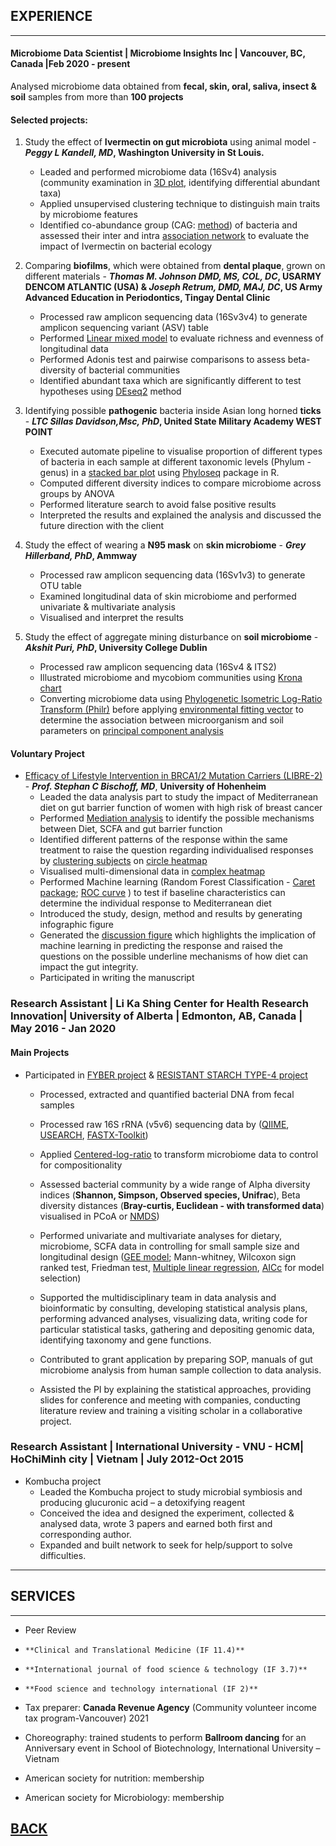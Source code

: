 ## EXPERIENCE

---
#### Microbiome Data Scientist | Microbiome Insights Inc | Vancouver, BC, Canada |Feb 2020 - present

Analysed microbiome data obtained from **fecal, skin, oral, saliva, insect & soil** samples from more than **100 projects** 
#### Selected projects:
1. Study the effect of **Ivermectin on gut microbiota** using animal model - **_Peggy L Kandell, MD_, Washington University in St Louis.**
   -  Leaded and performed microbiome data (16Sv4) analysis (community examination in [3D plot](http://www.sthda.com/english/wiki/impressive-package-for-3d-and-4d-graph-r-software-and-data-visualization), identifying differential abundant taxa)
   -  Applied unsupervised clustering technique to distinguish main traits by microbiome features
   -  Identified co-abundance group (CAG: [method](https://link.springer.com/article/10.1186/s40168-020-00887-w;)) of bacteria and assessed their inter and intra [association network](https://cytoscape.org/) to evaluate the impact of Ivermectin on bacterial ecology

2. Comparing **biofilms**, which were obtained from **dental plaque**, grown on different materials - **_Thomas M. Johnson DMD, MS, COL, DC_, USARMY DENCOM ATLANTIC (USA) & _Joseph Retrum, DMD, MAJ, DC_, US Army Advanced Education in Periodontics, Tingay Dental Clinic**
   - Processed raw amplicon sequencing data (16Sv3v4) to generate amplicon sequencing variant (ASV) table 
   - Performed [Linear mixed model](https://cran.r-project.org/web/packages/lme4/vignettes/lmer.pdf) to evaluate richness and evenness of longitudinal data
   - Performed Adonis test and pairwise comparisons to assess beta-diversity of bacterial communities
   - Identified abundant taxa which are significantly different to test hypotheses using [DEseq2](https://genomebiology.biomedcentral.com/articles/10.1186/s13059-014-0550-8) method 
 3. Identifying possible **pathogenic** bacteria inside Asian long horned **ticks** - **_LTC Sillas Davidson,Msc, PhD_, United State Military Academy WEST POINT**
      - Executed automate pipeline to visualise proportion of different types of bacteria in each sample at different taxonomic levels (Phylum - genus) in a [stacked bar plot](https://www.r-graph-gallery.com/stacked-barplot.html) using [Phyloseq](https://joey711.github.io/phyloseq/) package in R. 
      - Computed different diversity indices to compare microbiome across groups by ANOVA
      - Performed literature search to avoid false positive results
      - Interpreted the results and explained the analysis and discussed the future direction with the client
4. Study the effect of wearing a **N95 mask** on **skin microbiome** - **_Grey Hillerband, PhD_, Ammway**
   - Processed raw amplicon sequencing data (16Sv1v3) to generate OTU table 
   - Examined longitudinal data of skin microbiome and performed univariate & multivariate analysis
   - Visualised and interpret the results
5. Study the effect of aggregate mining disturbance on **soil microbiome** - **_Akshit Puri, PhD_, University College Dublin**
   - Processed raw amplicon sequencing data (16Sv4 & ITS2)
   - Illustrated microbiome and mycobiom communities using [Krona chart](https://bmcbioinformatics.biomedcentral.com/articles/10.1186/1471-2105-12-385)
   - Converting microbiome data using [Phylogenetic Isometric Log-Ratio Transform (Philr)](https://bioconductor.org/packages/release/bioc/html/philr.html) before applying [environmental fitting vector](https://www.rdocumentation.org/packages/vegan/versions/2.4-2/topics/envfit) to determine the association between microorganism and soil parameters on [principal component analysis](https://www.nature.com/articles/nmeth.4346)


#### Voluntary Project 

+ [Efficacy of Lifestyle Intervention in BRCA1/2 Mutation Carriers (LIBRE-2)](https://clinicaltrials.gov/ct2/show/NCT02516540) - _**Prof. Stephan C Bischoff, MD**_, **University of Hohenheim** 
    - Leaded the data analysis part to study the impact of Mediterranean diet on gut barrier function of women with high risk of breast cancer
    - Performed [Mediation analysis](https://cran.r-project.org/web/packages/mediation/vignettes/mediation.pdf) to identify the possible mechanisms between Diet, SCFA and gut barrier function
    - Identified different patterns of the response within the same treatment to raise the question regarding individualised responses by [clustering subjects](https://www.rdocumentation.org/packages/factoextra/versions/1.0.7/topics/fviz_dend) on [circle heatmap](https://jokergoo.github.io/circlize_book/book/circos-heatmap.html)
    - Visualised multi-dimensional data in [complex heatmap](https://jokergoo.github.io/ComplexHeatmap-reference/book/) 
    - Performed Machine learning (Random Forest Classification - [Caret package](https://cran.r-project.org/web/packages/caret/vignettes/caret.html); [ROC curve](https://cran.r-project.org/web/packages/ROSE/ROSE.pdf) ) to test if baseline characteristics can determine the individual response to Mediterranean diet
    - Introduced the study, design, method and results by generating infographic figure
    - Generated the [discussion figure](https://biorender.com/) which highlights the implication of machine learning in predicting the response and raised the questions on the possible underline mechanisms of how diet can impact the gut integrity. 
    - Participated in writing the manuscript

     
### Research Assistant | Li Ka Shing Center for Health Research Innovation| University of Alberta | Edmonton, AB, Canada | May 2016 - Jan 2020

#### Main Projects
 
- Participated in  [FYBER project](https://clinicaltrials.gov/ct2/show/NCT02322112) & [RESISTANT STARCH TYPE-4 project](https://clinicaltrials.gov/ct2/show/NCT03255603)
   - Processed, extracted and quantified bacterial DNA from fecal samples

   - Processed raw 16S rRNA (v5v6) sequencing data by ([QIIME](http://qiime.org/), [USEARCH](https://www.drive5.com/usearch/), [FASTX-Toolkit](http://hannonlab.cshl.edu/fastx_toolkit/))
   - Applied [Centered-log-ratio](https://www.ncbi.nlm.nih.gov/pmc/articles/PMC5695134/) to transform microbiome data to control for compositionality 
  
   - Assessed bacterial community by a wide range of Alpha diversity indices (**Shannon, Simpson, Observed species, Unifrac**), Beta diversity distances (**Bray-curtis, Euclidean - with transformed data**) visualised in PCoA or [NMDS](https://mb3is.megx.net/gustame/dissimilarity-based-methods/nmds))
   
   - Performed univariate and multivariate analyses for dietary, microbiome, SCFA data in controlling for small sample size and longitudinal design ([GEE model](https://www.jstatsoft.org/article/view/v015i02); Mann-whitney, Wilcoxon sign ranked test, Friedman test, [Multiple linear regression](https://www.investopedia.com/terms/m/mlr.asp), [AICc](https://www.rdocumentation.org/packages/AICcmodavg/versions/2.3-1/topics/AICc) for model selection)

   - Supported the multidisciplinary team in data analysis and bioinformatic by consulting, developing statistical analysis plans, performing advanced analyses, visualizing data, writing code for particular statistical tasks, gathering and depositing genomic data, identifying taxonomy and gene functions.
   
   - Contributed to grant application by preparing SOP, manuals of gut microbiome analysis from human sample collection to data analysis.
 
   - Assisted the PI by explaining the statistical approaches, providing slides for conference and meeting with companies, conducting literature review and training a visiting scholar in a collaborative project.
      

### Research Assistant | International University - VNU - HCM| HoChiMinh city | Vietnam | July 2012-Oct 2015

-  Kombucha project
   -  Leaded the Kombucha project to study microbial symbiosis and producing glucuronic acid – a detoxifying reagent
   -  Conceived the idea and designed the experiment, collected & analysed data, wrote 3 papers and earned both first and corresponding author.
   -  Expanded and built network to seek for help/support to solve difficulties. 


---
## SERVICES
---
- Peer Review
-     **Clinical and Translational Medicine (IF 11.4)** 
-     **International journal of food science & technology (IF 3.7)**
-     **Food science and technology international (IF 2)**

- Tax preparer: **Canada Revenue Agency** (Community volunteer income tax program-Vancouver) 2021

- Choreography: trained students to perform **Ballroom dancing** for an Anniversary event in School of Biotechnology, International University – Vietnam

- American society for nutrition: membership

- American society for Microbiology: membership



## [BACK](https://biokhoi.github.io/)
